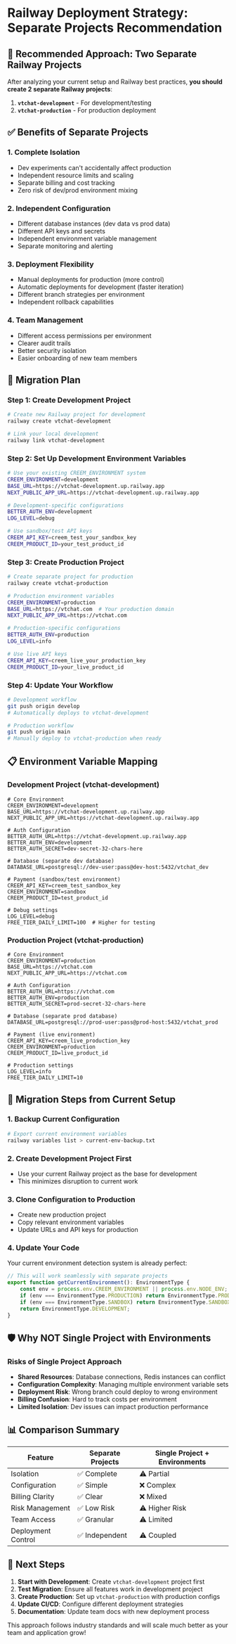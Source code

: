 # Railway Deployment Strategy: Separate Projects Recommendation

## 🎯 Recommended Approach: Two Separate Railway Projects

After analyzing your current setup and Railway best practices, **you should create 2 separate Railway projects**:

1. **`vtchat-development`** - For development/testing
2. **`vtchat-production`** - For production deployment

## ✅ Benefits of Separate Projects

### 1. **Complete Isolation**

- Dev experiments can't accidentally affect production
- Independent resource limits and scaling
- Separate billing and cost tracking
- Zero risk of dev/prod environment mixing

### 2. **Independent Configuration**

- Different database instances (dev data vs prod data)
- Different API keys and secrets
- Independent environment variable management
- Separate monitoring and alerting

### 3. **Deployment Flexibility**

- Manual deployments for production (more control)
- Automatic deployments for development (faster iteration)
- Different branch strategies per environment
- Independent rollback capabilities

### 4. **Team Management**

- Different access permissions per environment
- Clearer audit trails
- Better security isolation
- Easier onboarding of new team members

## 🚀 Migration Plan

### Step 1: Create Development Project

```bash
# Create new Railway project for development
railway create vtchat-development

# Link your local development
railway link vtchat-development
```

### Step 2: Set Up Development Environment Variables

```bash
# Use your existing CREEM_ENVIRONMENT system
CREEM_ENVIRONMENT=development
BASE_URL=https://vtchat-development.up.railway.app
NEXT_PUBLIC_APP_URL=https://vtchat-development.up.railway.app

# Development-specific configurations
BETTER_AUTH_ENV=development
LOG_LEVEL=debug

# Use sandbox/test API keys
CREEM_API_KEY=creem_test_your_sandbox_key
CREEM_PRODUCT_ID=your_test_product_id
```

### Step 3: Create Production Project

```bash
# Create separate project for production
railway create vtchat-production

# Production environment variables
CREEM_ENVIRONMENT=production
BASE_URL=https://vtchat.com  # Your production domain
NEXT_PUBLIC_APP_URL=https://vtchat.com

# Production-specific configurations
BETTER_AUTH_ENV=production
LOG_LEVEL=info

# Use live API keys
CREEM_API_KEY=creem_live_your_production_key
CREEM_PRODUCT_ID=your_live_product_id
```

### Step 4: Update Your Workflow

```bash
# Development workflow
git push origin develop
# Automatically deploys to vtchat-development

# Production workflow
git push origin main
# Manually deploy to vtchat-production when ready
```

## 📋 Environment Variable Mapping

### Development Project (vtchat-development)

```env
# Core Environment
CREEM_ENVIRONMENT=development
BASE_URL=https://vtchat-development.up.railway.app
NEXT_PUBLIC_APP_URL=https://vtchat-development.up.railway.app

# Auth Configuration
BETTER_AUTH_URL=https://vtchat-development.up.railway.app
BETTER_AUTH_ENV=development
BETTER_AUTH_SECRET=dev-secret-32-chars-here

# Database (separate dev database)
DATABASE_URL=postgresql://dev-user:pass@dev-host:5432/vtchat_dev

# Payment (sandbox/test environment)
CREEM_API_KEY=creem_test_sandbox_key
CREEM_ENVIRONMENT=sandbox
CREEM_PRODUCT_ID=test_product_id

# Debug settings
LOG_LEVEL=debug
FREE_TIER_DAILY_LIMIT=100  # Higher for testing
```

### Production Project (vtchat-production)

```env
# Core Environment
CREEM_ENVIRONMENT=production
BASE_URL=https://vtchat.com
NEXT_PUBLIC_APP_URL=https://vtchat.com

# Auth Configuration
BETTER_AUTH_URL=https://vtchat.com
BETTER_AUTH_ENV=production
BETTER_AUTH_SECRET=prod-secret-32-chars-here

# Database (separate prod database)
DATABASE_URL=postgresql://prod-user:pass@prod-host:5432/vtchat_prod

# Payment (live environment)
CREEM_API_KEY=creem_live_production_key
CREEM_ENVIRONMENT=production
CREEM_PRODUCT_ID=live_product_id

# Production settings
LOG_LEVEL=info
FREE_TIER_DAILY_LIMIT=10
```

## 🔄 Migration Steps from Current Setup

### 1. Backup Current Configuration

```bash
# Export current environment variables
railway variables list > current-env-backup.txt
```

### 2. Create Development Project First

- Use your current Railway project as the base for development
- This minimizes disruption to current work

### 3. Clone Configuration to Production

- Create new production project
- Copy relevant environment variables
- Update URLs and API keys for production

### 4. Update Your Code

Your current environment detection system is already perfect:

```typescript
// This will work seamlessly with separate projects
export function getCurrentEnvironment(): EnvironmentType {
    const env = process.env.CREEM_ENVIRONMENT || process.env.NODE_ENV;
    if (env === EnvironmentType.PRODUCTION) return EnvironmentType.PRODUCTION;
    if (env === EnvironmentType.SANDBOX) return EnvironmentType.SANDBOX;
    return EnvironmentType.DEVELOPMENT;
}
```

## 🛡️ Why NOT Single Project with Environments

### Risks of Single Project Approach

- **Shared Resources**: Database connections, Redis instances can conflict
- **Configuration Complexity**: Managing multiple environment variable sets
- **Deployment Risk**: Wrong branch could deploy to wrong environment
- **Billing Confusion**: Hard to track costs per environment
- **Limited Isolation**: Dev issues can impact production performance

## 📊 Comparison Summary

| Feature | Separate Projects | Single Project + Environments |
|---------|------------------|-------------------------------|
| Isolation | ✅ Complete | ⚠️ Partial |
| Configuration | ✅ Simple | ❌ Complex |
| Billing Clarity | ✅ Clear | ❌ Mixed |
| Risk Management | ✅ Low Risk | ⚠️ Higher Risk |
| Team Access | ✅ Granular | ⚠️ Limited |
| Deployment Control | ✅ Independent | ⚠️ Coupled |

## 🎯 Next Steps

1. **Start with Development**: Create `vtchat-development` project first
2. **Test Migration**: Ensure all features work in development project
3. **Create Production**: Set up `vtchat-production` with production configs
4. **Update CI/CD**: Configure different deployment strategies
5. **Documentation**: Update team docs with new deployment process

This approach follows industry standards and will scale much better as your team and application grow!
